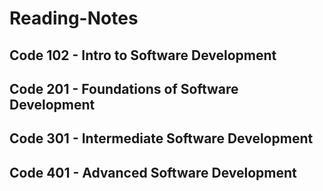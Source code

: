 # Reading-Notes

## Code 102 - Intro to Software Development
## Code 201 - Foundations of Software Development
## Code 301 - Intermediate Software Development
## Code 401 - Advanced Software Development
